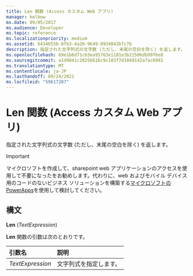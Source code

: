 ```yaml
---
title: Len 関数 (Access カスタム Web アプリ)
manager: kelbow
ms.date: 09/05/2017
ms.audience: Developer
ms.topic: reference
ms.localizationpriority: medium
ms.assetid: 6434655b-8fb3-4a20-9649-8934042bfc7b
description: 指定された文字列式の文字数 (ただし、末尾の空白を除く) を返します。
ms.openlocfilehash: 69e1b6d71c63ea95763e1181e3b21506db99f6e8
ms.sourcegitcommit: a1d9041c20256616c9c183f7d1049142a7ac6991
ms.translationtype: MT
ms.contentlocale: ja-JP
ms.lasthandoff: 09/24/2021
ms.locfileid: "59617287"
---
```

# <a name="len-function-access-custom-web-app"></a>Len 関数 (Access カスタム Web アプリ)

指定された文字列式の文字数 (ただし、末尾の空白を除く) を返します。
  
> [!IMPORTANT]
> マイクロソフトを作成して、sharepoint web アプリケーションのアクセスを使用して不要になったをお勧めします。代わりに、web およびモバイル デバイス用のコードのないビジネス ソリューションを構築する[マイクロソフトの PowerApps](https://powerapps.microsoft.com/en-us/)を使用して検討してください。 
  
## <a name="syntax"></a>構文

 **Len** (*TextExpression*) 
  
**Len** 関数の引数は次のとおりです。 
  
|**引数名**|**説明**|
|:-----|:-----|
| *TextExpression*  <br/> |文字列式を指定します。  <br/> |
   

